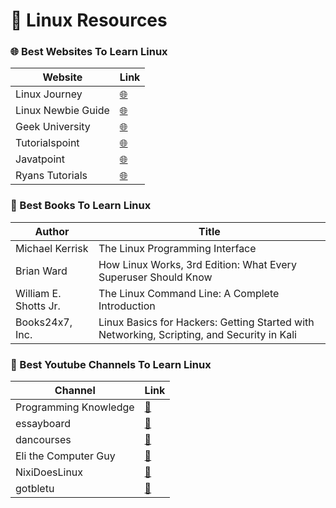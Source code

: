 # 🐧 Linux Resources

### 🌐 Best Websites To Learn Linux

| Website | Link |
| ------- | ----------- |
| Linux Journey | [🌐](https://linuxjourney.com/) |
| Linux Newbie Guide | [🌐](https://linuxnewbieguide.org/overview-of-chapters/) |
| Geek University | [🌐](https://geek-university.com/linux/what-is-linux/) |
| Tutorialspoint | [🌐](https://www.tutorialspoint.com/unix/index.htm) |
| Javatpoint | [🌐](https://www.javatpoint.com/linux-tutorial) |
| Ryans Tutorials | [🌐](https://ryanstutorials.net/linuxtutorial/) |

### 📖 Best Books To Learn Linux

| Author | Title |
| ------ | ------ |
| Michael Kerrisk | The Linux Programming Interface |
| Brian Ward | How Linux Works, 3rd Edition: What Every Superuser Should Know |
| William E. Shotts Jr. | The Linux Command Line: A Complete Introduction |
| Books24x7, Inc. | Linux Basics for Hackers: Getting Started with Networking, Scripting, and Security in Kali |

### 🎥 Best Youtube Channels To Learn Linux

| Channel | Link |
| ------- | ----------- |
| Programming Knowledge | [🎥](https://www.youtube.com/watch?v=YHFzr-akOas&list=PLS1QulWo1RIb9WVQGJ_vh-RQusbZgO_As) |
| essayboard | [🎥](https://www.youtube.com/playlist?list=PLz-OcWomyQBgNhTk5SoictJfBvCfbhgn3) |
| dancourses | [🎥](https://www.youtube.com/playlist?list=PL8A83A276F0D85E70) |
| Eli the Computer Guy | [🎥](https://www.youtube.com/playlist?list=PLD6B6473ACF32C59D) |
| NixiDoesLinux | [🎥](https://www.youtube.com/playlist?list=PL63CBFE81C0ECBF69) |
| gotbletu | [🎥](https://www.youtube.com/user/gotbletu/playlists) |